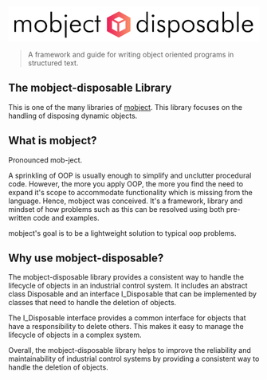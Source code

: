 <p align="center">
  <picture>
    <img class="top-logo" alt="mobject main logo" src='./images/logo-light.svg'>
  </picture>
</p>

> A framework and guide for writing object oriented programs in structured text.

## The mobject-disposable Library

This is one of the many libraries of [mobject](http://mobject.org). This library focuses on the handling of disposing dynamic objects.

## What is mobject?

Pronounced mob-ject.

A sprinkling of OOP is usually enough to simplify and unclutter procedural code. However, the more you apply OOP, the more you find the need to expand it's scope to accommodate functionality which is missing from the language. Hence, mobject was conceived. It's a framework, library and mindset of how problems such as this can be resolved using both pre-written code and examples.

mobject's goal is to be a lightweight solution to typical oop problems.

## Why use mobject-disposable?

The mobject-disposable library provides a consistent way to handle the lifecycle of objects in an industrial control system. It includes an abstract class Disposable and an interface I_Disposable that can be implemented by classes that need to handle the deletion of objects.

The I_Disposable interface provides a common interface for objects that have a responsibility to delete others. This makes it easy to manage the lifecycle of objects in a complex system.

Overall, the mobject-disposable library helps to improve the reliability and maintainability of industrial control systems by providing a consistent way to handle the deletion of objects.
